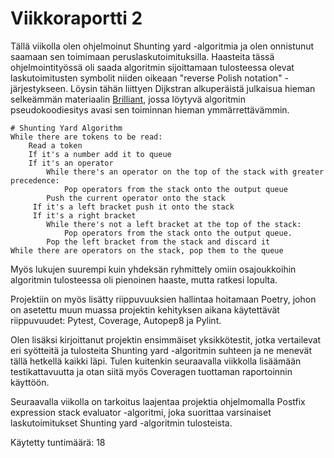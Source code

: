 # Viikkoraportti 2

Tällä viikolla olen ohjelmoinut Shunting yard -algoritmia ja olen onnistunut saamaan sen toimimaan peruslaskutoimituksilla. Haasteita tässä ohjelmointityössä oli saada algoritmin sijoittamaan tulosteessa olevat laskutoimitusten symbolit niiden oikeaan "reverse Polish notation" -järjestykseen. Löysin tähän liittyen Dijkstran alkuperäistä julkaisua hieman selkeämmän materiaalin [Brilliant], jossa löytyvä algoritmin pseudokoodiesitys avasi sen toiminnan hieman ymmärrettävämmin.

```pseudocode
# Shunting Yard Algorithm
While there are tokens to be read:
	Read a token
    If it's a number add it to queue
    If it's an operator
    	While there's an operator on the top of the stack with greater precedence:
        	Pop operators from the stack onto the output queue
		Push the current operator onto the stack
     If it's a left bracket push it onto the stack
     If it's a right bracket 
     	While there's not a left bracket at the top of the stack:
        	Pop operators from the stack onto the output queue.
        Pop the left bracket from the stack and discard it
While there are operators on the stack, pop them to the queue
```

Myös lukujen suurempi kuin yhdeksän ryhmittely omiin osajoukkoihin algoritmin tulosteessa oli pienoinen haaste, mutta ratkesi lopulta.

Projektiin on myös lisätty riippuvuuksien hallintaa hoitamaan Poetry, johon on asetettu muun muassa projektin kehityksen aikana käytettävät riippuvuudet: Pytest, Coverage, Autopep8 ja Pylint.

Olen lisäksi kirjoittanut projektin ensimmäiset yksikkötestit, jotka vertailevat eri syötteitä ja tulosteita Shunting yard -algoritmin suhteen ja ne menevät tällä hetkellä kaikki läpi. Tulen kuitenkin seuraavalla viikkolla lisäämään testikattavuutta ja otan siitä myös Coveragen tuottaman raportoinnin käyttöön.

Seuraavalla viikolla on tarkoitus laajentaa projektia ohjelmomalla Postfix expression stack evaluator -algoritmi, joka suorittaa varsinaiset laskutoimitukset Shunting yard -algoritmin tulosteista.

Käytetty tuntimäärä: 18

[Brilliant]: https://brilliant.org/wiki/shunting-yard-algorithm/	"Brilliant: Shunting Yard Algorithm"

